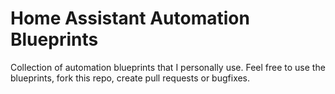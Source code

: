 # Home Assistant Automation Blueprints

Collection of automation blueprints that I personally use. 
Feel free to use the blueprints, fork this repo, create pull requests or bugfixes.

